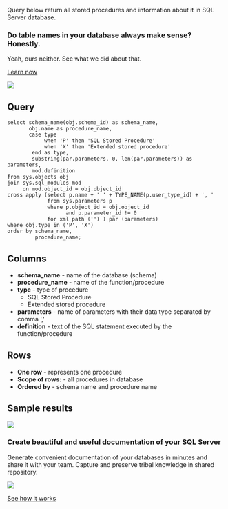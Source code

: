 Query below return all stored procedures and information about it in SQL Server database.

### Do table names in your database always make sense? Honestly.

Yeah, ours neither. See what we did about that.

[Learn now](https://dataedo.com/blog/confused-when-trying-to-work-with-databases?cta=kb-query-table-names)

[![](https://dataedo.com/asset/img/markdown/docs/test-article/edca6a29318bb7640068f5c69a5af4ba.png#center)](https://dataedo.com/blog/confused-when-trying-to-work-with-databases?cta=kb-query-table-names)

## Query

```
select schema_name(obj.schema_id) as schema_name,
       obj.name as procedure_name,
       case type
            when 'P' then 'SQL Stored Procedure'
            when 'X' then 'Extended stored procedure'
        end as type,
        substring(par.parameters, 0, len(par.parameters)) as parameters,
        mod.definition
from sys.objects obj
join sys.sql_modules mod
     on mod.object_id = obj.object_id
cross apply (select p.name + ' ' + TYPE_NAME(p.user_type_id) + ', ' 
             from sys.parameters p
             where p.object_id = obj.object_id 
                   and p.parameter_id != 0 
             for xml path ('') ) par (parameters)
where obj.type in ('P', 'X')
order by schema_name,
         procedure_name;
```

## Columns

-   **schema\_name** - name of the database (schema)
-   **procedure\_name** - name of the function/procedure
-   **type** - type of procedure
    -   SQL Stored Procedure
    -   Extended stored procedure
-   **parameters** - name of parameters with their data type separated by comma ','
-   **definition** - text of the SQL statement executed by the function/procedure

## Rows

-   **One row** - represents one procedure
-   **Scope of rows:** - all procedures in database
-   **Ordered by** - schema name and procedure name

## Sample results

![](https://dataedo.com/asset/img/kb/query/sql-server/stored_procedures.png)

### Create beautiful and useful documentation of your SQL Server

Generate convenient documentation of your databases in minutes and share it with your team. Capture and preserve tribal knowledge in shared repository.

[![](https://dataedo.com/asset/img/markdown/docs/test-article/30c11fa4b210f11740f56e85ca8bf9c6.gif)](https://demo.dataedo.com/)

[See how it works](https://demo.dataedo.com/)